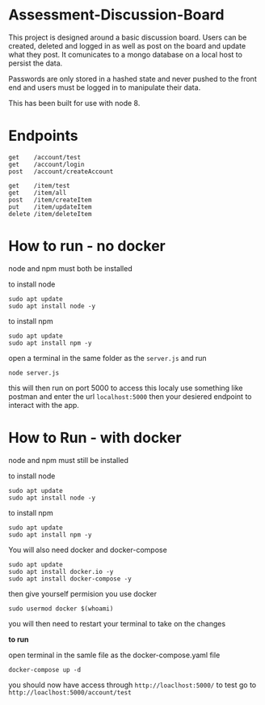 # Assessment-Discussion-Board

This project is designed around a basic discussion board.
Users can be created, deleted and logged in as well as post on the board and update what they post.
It comunicates to a mongo database on a local host to persist the data.

Passwords are only stored in a hashed state and never pushed to the front end and users must be logged in to manipulate their data.

This has been built for use with node 8.

# Endpoints

```
get    /account/test
get    /account/login
post   /account/createAccount
```
```
get    /item/test
get    /item/all
post   /item/createItem
put    /item/updateItem
delete /item/deleteItem
```

# How to run - no docker

node and npm must both be installed

to install node
```
sudo apt update
sudo apt install node -y
```
to install npm
```
sudo apt update
sudo apt install npm -y
```

open a terminal in the same folder as the ```server.js``` and run
```
node server.js
```

this will then run on port 5000
to access this localy use something like postman and enter the url ```localhost:5000``` then your desiered endpoint to interact with the app.


# How to Run - with docker

node and npm must still be installed

to install node
```
sudo apt update
sudo apt install node -y
```
to install npm
```
sudo apt update
sudo apt install npm -y
```

You will also need docker and docker-compose
```
sudo apt update
sudo apt install docker.io -y
sudo apt install docker-compose -y
```

then give yourself permision you use docker
```
sudo usermod docker $(whoami)
```
you will then need to restart your terminal to take on the changes

**to run**

 open terminal in the samle file as the docker-compose.yaml file
 ```
 docker-compose up -d
 ```
 
 you should now have access through ```http://loaclhost:5000/```
 to test go to ```http://loaclhost:5000/account/test```
